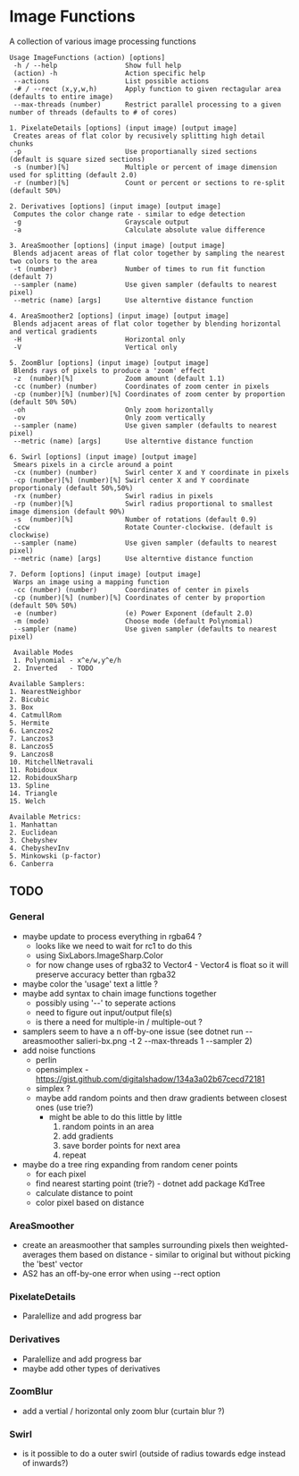 # Image Functions #
A collection of various image processing functions

```
Usage ImageFunctions (action) [options]
 -h / --help                 Show full help
 (action) -h                 Action specific help
 --actions                   List possible actions
 -# / --rect (x,y,w,h)       Apply function to given rectagular area (defaults to entire image)
 --max-threads (number)      Restrict parallel processing to a given number of threads (defaults to # of cores)

1. PixelateDetails [options] (input image) [output image]
 Creates areas of flat color by recusively splitting high detail chunks
 -p                          Use proportianally sized sections (default is square sized sections)
 -s (number)[%]              Multiple or percent of image dimension used for splitting (default 2.0)
 -r (number)[%]              Count or percent or sections to re-split (default 50%)

2. Derivatives [options] (input image) [output image]
 Computes the color change rate - similar to edge detection
 -g                          Grayscale output
 -a                          Calculate absolute value difference

3. AreaSmoother [options] (input image) [output image]
 Blends adjacent areas of flat color together by sampling the nearest two colors to the area
 -t (number)                 Number of times to run fit function (default 7)
 --sampler (name)            Use given sampler (defaults to nearest pixel)
 --metric (name) [args]      Use alterntive distance function

4. AreaSmoother2 [options] (input image) [output image]
 Blends adjacent areas of flat color together by blending horizontal and vertical gradients
 -H                          Horizontal only
 -V                          Vertical only

5. ZoomBlur [options] (input image) [output image]
 Blends rays of pixels to produce a 'zoom' effect
 -z  (number)[%]             Zoom amount (default 1.1)
 -cc (number) (number)       Coordinates of zoom center in pixels
 -cp (number)[%] (number)[%] Coordinates of zoom center by proportion (default 50% 50%)
 -oh                         Only zoom horizontally
 -ov                         Only zoom vertically
 --sampler (name)            Use given sampler (defaults to nearest pixel)
 --metric (name) [args]      Use alterntive distance function

6. Swirl [options] (input image) [output image]
 Smears pixels in a circle around a point
 -cx (number) (number)       Swirl center X and Y coordinate in pixels
 -cp (number)[%] (number)[%] Swirl center X and Y coordinate proportionaly (default 50%,50%)
 -rx (number)                Swirl radius in pixels
 -rp (number)[%]             Swirl radius proportional to smallest image dimension (default 90%)
 -s  (number)[%]             Number of rotations (default 0.9)
 -ccw                        Rotate Counter-clockwise. (default is clockwise)
 --sampler (name)            Use given sampler (defaults to nearest pixel)
 --metric (name) [args]      Use alterntive distance function

7. Deform [options] (input image) [output image]
 Warps an image using a mapping function
 -cc (number) (number)       Coordinates of center in pixels
 -cp (number)[%] (number)[%] Coordinates of center by proportion (default 50% 50%)
 -e (number)                 (e) Power Exponent (default 2.0)
 -m (mode)                   Choose mode (default Polynomial)
 --sampler (name)            Use given sampler (defaults to nearest pixel)

 Available Modes
 1. Polynomial - x^e/w,y^e/h
 2. Inverted   - TODO

Available Samplers:
1. NearestNeighbor
2. Bicubic
3. Box
4. CatmullRom
5. Hermite
6. Lanczos2
7. Lanczos3
8. Lanczos5
9. Lanczos8
10. MitchellNetravali
11. Robidoux
12. RobidouxSharp
13. Spline
14. Triangle
15. Welch

Available Metrics:
1. Manhattan
2. Euclidean
3. Chebyshev
4. ChebyshevInv
5. Minkowski (p-factor)
6. Canberra

```

## TODO ##
### General ###
* maybe update to process everything in rgba64 ?
  * looks like we need to wait for rc1 to do this
  * using SixLabors.ImageSharp.Color
  * for now change uses of rgba32 to Vector4 - Vector4 is float so
    it will preserve accuracy better than rgba32
* maybe color the 'usage' text a little ?
* maybe add syntax to chain image functions together
  * possibly using '--' to seperate actions
  * need to figure out input/output file(s)
  * is there a need for multiple-in / multiple-out ?
* samplers seem to have a n off-by-one issue (see dotnet run -- areasmoother salieri-bx.png -t 2 --max-threads 1 --sampler 2)
* add noise functions
  * perlin
  * opensimplex - https://gist.github.com/digitalshadow/134a3a02b67cecd72181
  * simplex ?
  * maybe add random points and then draw gradients between closest ones (use trie?)
    * might be able to do this little by little
      1. random points in an area
      1. add gradients
      1. save border points for next area
      1. repeat
* maybe do a tree ring expanding from random cener points
  * for each pixel
  * find nearest starting point (trie?) - dotnet add package KdTree
  * calculate distance to point
  * color pixel based on distance

### AreaSmoother ###
* create an areasmoother that samples surrounding pixels then weighted-averages them based on distance - similar to original but without picking the 'best' vector
* AS2 has an off-by-one error when using --rect option

### PixelateDetails ###
* Paralellize and add progress bar

### Derivatives ###
* Paralellize and add progress bar
* maybe add other types of derivatives

### ZoomBlur ###
* add a vertial / horizontal only zoom blur (curtain blur ?)

### Swirl ###
* is it possible to do a outer swirl (outside of radius towards edge instead of inwards?)